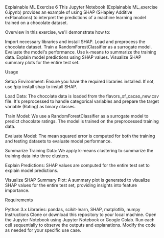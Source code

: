 Explainable ML Exercise 6
This Jupyter Notebook (Explainable ML_exercise 6.ipynb) provides an example of using SHAP (SHapley Additive exPlanations) to interpret the predictions of a machine learning model trained on a chocolate dataset.

Overview
In this exercise, we'll demonstrate how to:

Import necessary libraries and install SHAP.
Load and preprocess the chocolate dataset.
Train a RandomForestClassifier as a surrogate model.
Evaluate the model's performance.
Use k-means to summarize the training data.
Explain model predictions using SHAP values.
Visualize SHAP summary plots for the entire test set.

Usage

Setup Environment: Ensure you have the required libraries installed. If not, use !pip install shap to install SHAP.

Load Data: The chocolate data is loaded from the flavors_of_cacao_new.csv file. It's preprocessed to handle categorical variables and prepare the target variable (Rating) as binary classes.

Train Model: We use a RandomForestClassifier as a surrogate model to predict chocolate ratings. The model is trained on the preprocessed training data.

Evaluate Model: The mean squared error is computed for both the training and testing datasets to evaluate model performance.

Summarize Training Data: We apply k-means clustering to summarize the training data into three clusters.

Explain Predictions: SHAP values are computed for the entire test set to explain model predictions.

Visualize SHAP Summary Plot: A summary plot is generated to visualize SHAP values for the entire test set, providing insights into feature importance.

Requirements

Python 3.x
Libraries: pandas, scikit-learn, SHAP, matplotlib, numpy
Instructions
Clone or download this repository to your local machine.
Open the Jupyter Notebook using Jupyter Notebook or Google Colab.
Run each cell sequentially to observe the outputs and explanations.
Modify the code as needed for your specific use case.
